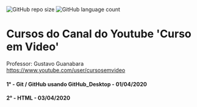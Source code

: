 ![GitHub repo size](https://img.shields.io/github/repo-size/GabrielRioo/Curso_em_Video) ![GitHub language count](https://img.shields.io/github/languages/count/GabrielRioo/Curso_em_Video)
# Cursos do Canal do Youtube 'Curso em Video'
Professor: Gustavo Guanabara https://www.youtube.com/user/cursosemvideo

#### 1° - Git / GitHub usando GitHub_Desktop - 01/04/2020
#### 2° - HTML - 03/04/2020
